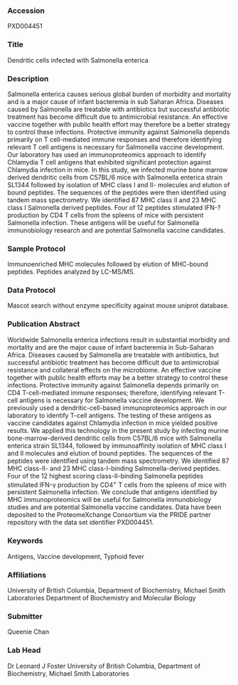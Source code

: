 ### Accession
PXD004451

### Title
Dendritic cells infected with Salmonella enterica

### Description
Salmonella enterica causes serious global burden of morbidity and mortality and is a major cause of infant bacteremia in sub Saharan Africa. Diseases caused by Salmonella are treatable with antibiotics but successful antibiotic treatment has become difficult due to antimicrobial resistance. An effective vaccine together with public health effort may therefore be a better strategy to control these infections. Protective immunity against Salmonella depends primarily on T cell-mediated immune responses and therefore identifying relevant T cell antigens is necessary for Salmonella vaccine development. Our laboratory has used an immunoproteomics approach to identify Chlamydia T cell antigens that exhibited significant protection against Chlamydia infection in mice. In this study, we infected murine bone marrow derived dendritic cells from C57BL/6 mice with Salmonella enterica strain SL1344 followed by isolation of MHC class I and II- molecules and elution of bound peptides. The sequences of the peptides were then identified using tandem mass spectrometry. We identified 87 MHC class II and 23 MHC class I Salmonella derived peptides. Four of 12 peptides stimulated IFN-? production by CD4 T cells from the spleens of mice with persistent Salmonella infection. These antigens will be useful for Salmonella immunobiology research and are potential Salmonella vaccine candidates.

### Sample Protocol
Immunoenriched MHC molecules followed by elution of MHC-bound peptides. Peptides analyzed by LC-MS/MS.

### Data Protocol
Mascot search without enzyme specificity against mouse uniprot database.

### Publication Abstract
Worldwide Salmonella enterica infections result in substantial morbidity and mortality and are the major cause of infant bacteremia in Sub-Saharan Africa. Diseases caused by Salmonella are treatable with antibiotics, but successful antibiotic treatment has become difficult due to antimicrobial resistance and collateral effects on the microbiome. An effective vaccine together with public health efforts may be a better strategy to control these infections. Protective immunity against Salmonella depends primarily on CD4 T-cell-mediated immune responses; therefore, identifying relevant T-cell antigens is necessary for Salmonella vaccine development. We previously used a dendritic-cell-based immunoproteomics approach in our laboratory to identify T-cell antigens. The testing of these antigens as vaccine candidates against Chlamydia infection in mice yielded positive results. We applied this technology in the present study by infecting murine bone-marrow-derived dendritic cells from C57BL/6 mice with Salmonella enterica strain SL1344, followed by immunoaffinity isolation of MHC class I and II molecules and elution of bound peptides. The sequences of the peptides were identified using tandem mass spectrometry. We identified 87 MHC class-II- and 23 MHC class-I-binding Salmonella-derived peptides. Four of the 12 highest scoring class-II-binding Salmonella peptides stimulated IFN-&#x3b3; production by CD4<sup>+</sup> T cells from the spleens of mice with persistent Salmonella infection. We conclude that antigens identified by MHC immunoproteomics will be useful for Salmonella immunobiology studies and are potential Salmonella vaccine candidates. Data have been deposited to the ProteomeXchange Consortium via the PRIDE partner repository with the data set identifier PXD004451.

### Keywords
Antigens, Vaccine development, Typhoid fever

### Affiliations
University of British Columbia, Department of Biochemistry, Michael Smith Laboratories
Department of Biochemistry and Molecular Biology

### Submitter
Queenie Chan

### Lab Head
Dr Leonard J Foster
University of British Columbia, Department of Biochemistry, Michael Smith Laboratories


